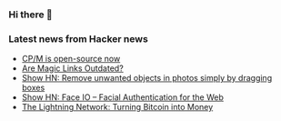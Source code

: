 ### Hi there 👋

<!--
**arashid-sh/arashid-sh** is a ✨ _special_ ✨ repository because its `README.md` (this file) appears on your GitHub profile.

Here are some ideas to get you started:

- 🔭 I’m currently working on ...
- 🌱 I’m currently learning ...
- 👯 I’m looking to collaborate on ...
- 🤔 I’m looking for help with ...
- 💬 Ask me about ...
- 📫 How to reach me: ...
- 😄 Pronouns: ...
- ⚡ Fun fact: ...
-->

### Latest news from Hacker news
<!-- BLOG-POST-LIST:START -->
- [CP/M is open-source now](https://retronic.us/cp-m-is-now-really-open-source/)
- [Are Magic Links Outdated?](https://zitadel.com/blog/magic-links)
- [Show HN: Remove unwanted objects in photos simply by dragging boxes](https://cleanupphotos.com)
- [Show HN: Face IO – Facial Authentication for the Web](https://faceio.net)
- [The Lightning Network: Turning Bitcoin into Money](https://papers.ssrn.com/sol3/papers.cfm?abstract_id=4142590)
<!-- BLOG-POST-LIST:END -->
